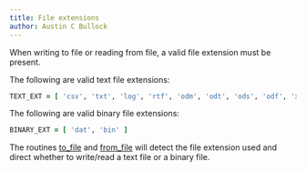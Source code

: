 ```yaml
---
title: File extensions
author: Austin C Bullock
---
```


When writing to file or reading from file, a valid file extension must be present.

The following are valid text file extensions:

```fortran
TEXT_EXT = [ 'csv', 'txt', 'log', 'rtf', 'odm', 'odt', 'ods', 'odf', 'xls', 'doc', 'org', 'dbf', 'bed' ]
```

The following are valid binary file extensions:

```fortran
BINARY_EXT = [ 'dat', 'bin' ]
```

The routines [to_file](../Ref/to_file.html) and [from_file](../Ref/from_file.html) will detect the file extension used and direct whether to write/read a text file or a binary file.
